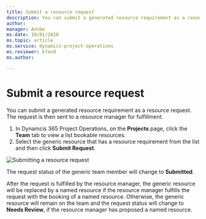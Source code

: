 ```yaml
---
title: Submit a resource request
description: You can submit a generated resource requirement as a resource request. The request is then sent to a resource manager for fulfillment. 
author: 
manager: Annbe
ms.date: 10/01/2020
ms.topic: article
ms.service: dynamics-project-operations
ms.reviewer: kfend 
ms.author: 

---
```




# Submit a resource request

You can submit a generated resource requirement as a resource request. The request is then sent to a resource manager for fulfillment.

1. In Dynamcis 365 Project Operations, on the **Projects** page, click the **Team** tab to view a list bookable resources. 
2. Select the generic resource that has a resource requirement from the list and then click **Submit Request**.

![Submitting a resource request](media/RM-how-to-18.png)

The request status of the generic team member will change to **Submitted**.

After the request is fulfilled by the resource manager, the generic resource will be replaced by a named resource if the resource manager fulfills the request with the booking of a named resource. Otherwise, the generic resource will remain on the team and the request status will change to **Needs Review**, if the resource manager has proposed a named resource.
